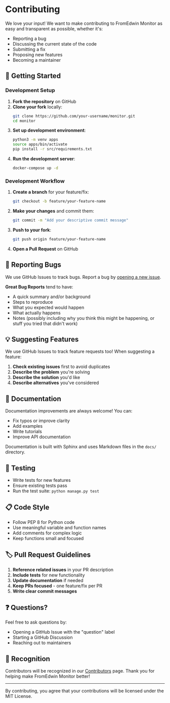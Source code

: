 # Contributing

We love your input! We want to make contributing to FromEdwin Monitor as easy and transparent as possible, whether it's:

- Reporting a bug
- Discussing the current state of the code
- Submitting a fix
- Proposing new features
- Becoming a maintainer

## 🚀 Getting Started

### Development Setup

1. **Fork the repository** on GitHub
2. **Clone your fork** locally:
   ```bash
   git clone https://github.com/your-username/monitor.git
   cd monitor
   ```
3. **Set up development environment**:
   ```bash
   python3 -m venv apps
   source apps/bin/activate
   pip install -r src/requirements.txt
   ```
4. **Run the development server**:
   ```bash
   docker-compose up -d
   ```

### Development Workflow

1. **Create a branch** for your feature/fix:
   ```bash
   git checkout -b feature/your-feature-name
   ```
2. **Make your changes** and commit them:
   ```bash
   git commit -m "Add your descriptive commit message"
   ```
3. **Push to your fork**:
   ```bash
   git push origin feature/your-feature-name
   ```
4. **Open a Pull Request** on GitHub

## 🐛 Reporting Bugs

We use GitHub Issues to track bugs. Report a bug by [opening a new issue](https://github.com/fromedwin/monitor/issues/new).

**Great Bug Reports** tend to have:

- A quick summary and/or background
- Steps to reproduce
- What you expected would happen
- What actually happens
- Notes (possibly including why you think this might be happening, or stuff you tried that didn't work)

## 💡 Suggesting Features

We use GitHub Issues to track feature requests too! When suggesting a feature:

1. **Check existing issues** first to avoid duplicates
2. **Describe the problem** you're solving
3. **Describe the solution** you'd like
4. **Describe alternatives** you've considered

## 📝 Documentation

Documentation improvements are always welcome! You can:

- Fix typos or improve clarity
- Add examples
- Write tutorials
- Improve API documentation

Documentation is built with Sphinx and uses Markdown files in the `docs/` directory.

## 🧪 Testing

- Write tests for new features
- Ensure existing tests pass
- Run the test suite: `python manage.py test`

## 📋 Code Style

- Follow PEP 8 for Python code
- Use meaningful variable and function names
- Add comments for complex logic
- Keep functions small and focused

## 🏷️ Pull Request Guidelines

1. **Reference related issues** in your PR description
2. **Include tests** for new functionality
3. **Update documentation** if needed
4. **Keep PRs focused** - one feature/fix per PR
5. **Write clear commit messages**

## ❓ Questions?

Feel free to ask questions by:
- Opening a GitHub Issue with the "question" label
- Starting a GitHub Discussion
- Reaching out to maintainers

## 🎉 Recognition

Contributors will be recognized in our [Contributors](contributors.md) page. Thank you for helping make FromEdwin Monitor better!

---

By contributing, you agree that your contributions will be licensed under the MIT License. 